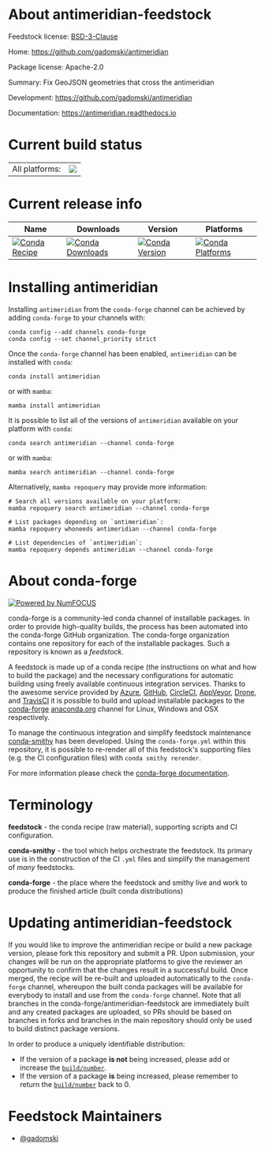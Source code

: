 About antimeridian-feedstock
============================

Feedstock license: [BSD-3-Clause](https://github.com/conda-forge/antimeridian-feedstock/blob/main/LICENSE.txt)

Home: https://github.com/gadomski/antimeridian

Package license: Apache-2.0

Summary: Fix GeoJSON geometries that cross the antimeridian

Development: https://github.com/gadomski/antimeridian

Documentation: https://antimeridian.readthedocs.io

Current build status
====================


<table><tr><td>All platforms:</td>
    <td>
      <a href="https://dev.azure.com/conda-forge/feedstock-builds/_build/latest?definitionId=20071&branchName=main">
        <img src="https://dev.azure.com/conda-forge/feedstock-builds/_apis/build/status/antimeridian-feedstock?branchName=main">
      </a>
    </td>
  </tr>
</table>

Current release info
====================

| Name | Downloads | Version | Platforms |
| --- | --- | --- | --- |
| [![Conda Recipe](https://img.shields.io/badge/recipe-antimeridian-green.svg)](https://anaconda.org/conda-forge/antimeridian) | [![Conda Downloads](https://img.shields.io/conda/dn/conda-forge/antimeridian.svg)](https://anaconda.org/conda-forge/antimeridian) | [![Conda Version](https://img.shields.io/conda/vn/conda-forge/antimeridian.svg)](https://anaconda.org/conda-forge/antimeridian) | [![Conda Platforms](https://img.shields.io/conda/pn/conda-forge/antimeridian.svg)](https://anaconda.org/conda-forge/antimeridian) |

Installing antimeridian
=======================

Installing `antimeridian` from the `conda-forge` channel can be achieved by adding `conda-forge` to your channels with:

```
conda config --add channels conda-forge
conda config --set channel_priority strict
```

Once the `conda-forge` channel has been enabled, `antimeridian` can be installed with `conda`:

```
conda install antimeridian
```

or with `mamba`:

```
mamba install antimeridian
```

It is possible to list all of the versions of `antimeridian` available on your platform with `conda`:

```
conda search antimeridian --channel conda-forge
```

or with `mamba`:

```
mamba search antimeridian --channel conda-forge
```

Alternatively, `mamba repoquery` may provide more information:

```
# Search all versions available on your platform:
mamba repoquery search antimeridian --channel conda-forge

# List packages depending on `antimeridian`:
mamba repoquery whoneeds antimeridian --channel conda-forge

# List dependencies of `antimeridian`:
mamba repoquery depends antimeridian --channel conda-forge
```


About conda-forge
=================

[![Powered by
NumFOCUS](https://img.shields.io/badge/powered%20by-NumFOCUS-orange.svg?style=flat&colorA=E1523D&colorB=007D8A)](https://numfocus.org)

conda-forge is a community-led conda channel of installable packages.
In order to provide high-quality builds, the process has been automated into the
conda-forge GitHub organization. The conda-forge organization contains one repository
for each of the installable packages. Such a repository is known as a *feedstock*.

A feedstock is made up of a conda recipe (the instructions on what and how to build
the package) and the necessary configurations for automatic building using freely
available continuous integration services. Thanks to the awesome service provided by
[Azure](https://azure.microsoft.com/en-us/services/devops/), [GitHub](https://github.com/),
[CircleCI](https://circleci.com/), [AppVeyor](https://www.appveyor.com/),
[Drone](https://cloud.drone.io/welcome), and [TravisCI](https://travis-ci.com/)
it is possible to build and upload installable packages to the
[conda-forge](https://anaconda.org/conda-forge) [anaconda.org](https://anaconda.org/)
channel for Linux, Windows and OSX respectively.

To manage the continuous integration and simplify feedstock maintenance
[conda-smithy](https://github.com/conda-forge/conda-smithy) has been developed.
Using the ``conda-forge.yml`` within this repository, it is possible to re-render all of
this feedstock's supporting files (e.g. the CI configuration files) with ``conda smithy rerender``.

For more information please check the [conda-forge documentation](https://conda-forge.org/docs/).

Terminology
===========

**feedstock** - the conda recipe (raw material), supporting scripts and CI configuration.

**conda-smithy** - the tool which helps orchestrate the feedstock.
                   Its primary use is in the construction of the CI ``.yml`` files
                   and simplify the management of *many* feedstocks.

**conda-forge** - the place where the feedstock and smithy live and work to
                  produce the finished article (built conda distributions)


Updating antimeridian-feedstock
===============================

If you would like to improve the antimeridian recipe or build a new
package version, please fork this repository and submit a PR. Upon submission,
your changes will be run on the appropriate platforms to give the reviewer an
opportunity to confirm that the changes result in a successful build. Once
merged, the recipe will be re-built and uploaded automatically to the
`conda-forge` channel, whereupon the built conda packages will be available for
everybody to install and use from the `conda-forge` channel.
Note that all branches in the conda-forge/antimeridian-feedstock are
immediately built and any created packages are uploaded, so PRs should be based
on branches in forks and branches in the main repository should only be used to
build distinct package versions.

In order to produce a uniquely identifiable distribution:
 * If the version of a package **is not** being increased, please add or increase
   the [``build/number``](https://docs.conda.io/projects/conda-build/en/latest/resources/define-metadata.html#build-number-and-string).
 * If the version of a package **is** being increased, please remember to return
   the [``build/number``](https://docs.conda.io/projects/conda-build/en/latest/resources/define-metadata.html#build-number-and-string)
   back to 0.

Feedstock Maintainers
=====================

* [@gadomski](https://github.com/gadomski/)

